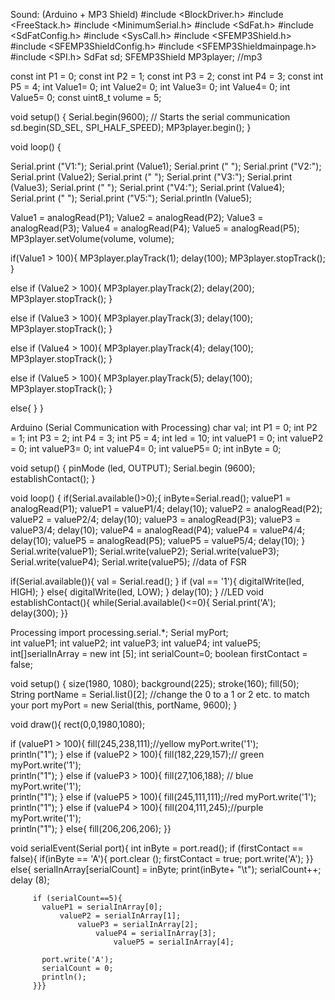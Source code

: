 Sound: (Arduino + MP3 Shield)
#include <BlockDriver.h>
#include <FreeStack.h>
#include <MinimumSerial.h>
#include <SdFat.h>
#include <SdFatConfig.h>
#include <SysCall.h>
#include <SFEMP3Shield.h>
#include <SFEMP3ShieldConfig.h>
#include <SFEMP3Shieldmainpage.h>
#include <SPI.h>
SdFat sd;
SFEMP3Shield MP3player; //mp3

const int P1 = 0;
const int P2 = 1;
const int P3 = 2;
const int P4 = 3;
const int P5 = 4;
int Value1= 0;
int Value2= 0;
int Value3= 0;
int Value4= 0;
int Value5= 0;
const uint8_t volume = 5;



void setup() {
Serial.begin(9600); // Starts the serial communication
sd.begin(SD_SEL, SPI_HALF_SPEED);
MP3player.begin();
}

void loop() {

Serial.print ("V1:");
Serial.print (Value1); 
Serial.print (" ");
Serial.print ("V2:");
Serial.print (Value2);
Serial.print (" ");
Serial.print ("V3:");
Serial.print (Value3);
Serial.print (" ");
Serial.print ("V4:");
Serial.print (Value4);
Serial.print (" ");
Serial.print ("V5:");
Serial.println (Value5);

Value1 = analogRead(P1);
Value2 = analogRead(P2);
Value3 = analogRead(P3);
Value4 = analogRead(P4);
Value5 = analogRead(P5);
MP3player.setVolume(volume, volume);


if(Value1 > 100){
MP3player.playTrack(1);
delay(100);
MP3player.stopTrack();
}

else if (Value2 > 100){
MP3player.playTrack(2);
delay(200);
MP3player.stopTrack();
}

else if (Value3 > 100){
MP3player.playTrack(3);
delay(100);
MP3player.stopTrack();
}

else if (Value4 > 100){
MP3player.playTrack(4);
delay(100);
MP3player.stopTrack();
}

else if (Value5 > 100){
MP3player.playTrack(5);
delay(100);
MP3player.stopTrack();
}
 
else{
}
}

Arduino (Serial Communication with Processing)
char val;
int P1 = 0;
int P2 = 1;
int P3 = 2;
int P4 = 3;
int P5 = 4;
int led = 10;
int valueP1 = 0;
int valueP2 = 0;
int valueP3= 0;
int valueP4= 0;
int valueP5= 0;
int inByte = 0;

void setup() {
pinMode (led, OUTPUT);
Serial.begin (9600);
establishContact();
}

void loop() {
if(Serial.available()>0);{
inByte=Serial.read();
valueP1 = analogRead(P1);
valueP1 = valueP1/4;
delay(10);
valueP2 = analogRead(P2);
valueP2 = valueP2/4;
delay(10);
valueP3 = analogRead(P3);
valueP3 = valueP3/4;
delay(10);
valueP4 = analogRead(P4);
valueP4 = valueP4/4;
delay(10);
valueP5 = analogRead(P5);
valueP5 = valueP5/4;
delay(10); 
}
Serial.write(valueP1);
Serial.write(valueP2);
Serial.write(valueP3);
Serial.write(valueP4);
Serial.write(valueP5);
//data of FSR

if(Serial.available()){
val = Serial.read();
}
if (val == '1'){
digitalWrite(led, HIGH);
}
else{
digitalWrite(led, LOW);
}
delay(10);
}
//LED
void establishContact(){
  while(Serial.available()<=0){
    Serial.print('A');
    delay(300);
  }}

Processing
import processing.serial.*;
Serial myPort;    
int valueP1;
int valueP2;
int valueP3;
int valueP4;
int valueP5;
int[]serialInArray = new int [5];
int serialCount=0;
boolean firstContact = false;

void setup()
{
  size(1980, 1080);
  background(225);
  stroke(160);
  fill(50);
  String portName = Serial.list()[2]; //change the 0 to a 1 or 2 etc. to match your port
  myPort = new Serial(this, portName, 9600);
}

void draw(){
  rect(0,0,1980,1080);
  
if (valueP1 > 100){
  fill(245,238,111);//yellow
  myPort.write('1');        
   println("1"); 
}
else if (valueP2 > 100){
  fill(182,229,157);// green 
  myPort.write('1');        
   println("1"); 
}
else if (valueP3 > 100){
  fill(27,106,188); // blue
  myPort.write('1');         
   println("1"); 
}
else if (valueP5 > 100){
  fill(245,111,111);//red 
  myPort.write('1');        
   println("1"); 
}
else if (valueP4 > 100){
  fill(204,111,245);//purple 
  myPort.write('1');         
   println("1"); 
}
else{
  fill(206,206,206);
}}
    
void serialEvent(Serial port){
     int inByte = port.read();
     if (firstContact == false){
       if(inByte == 'A'){
         port.clear ();
         firstContact = true;
         port.write('A');
       }}
       else{
         serialInArray[serialCount] = inByte;
         print(inByte+ "\t");
         serialCount++;
         delay (8);
         
         if (serialCount==5){
           valueP1 = serialInArray[0];
               valueP2 = serialInArray[1];
                   valueP3 = serialInArray[2];
                       valueP4 = serialInArray[3];
                           valueP5 = serialInArray[4];
           
           port.write('A');
           serialCount = 0;
           println();
         }}}
